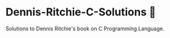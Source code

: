 # Dennis-Ritchie-C-Solutions :book: 

Solutions to Dennis Ritchie's book on C Programming Language.
